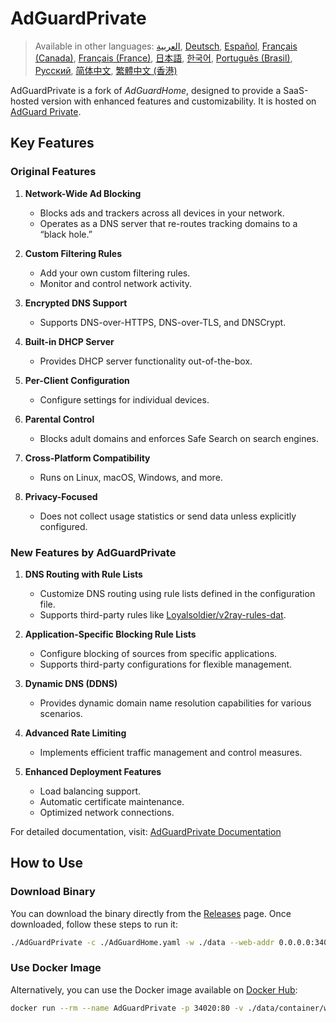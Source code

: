# AdGuardPrivate

> Available in other languages: [العربية](./readmes/readme.ar-sa.md), [Deutsch](./readmes/readme.de-de.md), [Español](./readmes/readme.es-es.md), [Français (Canada)](./readmes/readme.fr-ca.md), [Français (France)](./readmes/readme.fr-fr.md), [日本語](./readmes/readme.ja-jp.md), [한국어](./readmes/readme.ko-kr.md), [Português (Brasil)](./readmes/readme.pt-br.md), [Русский](./readmes/readme.ru-ru.md), [简体中文](./readmes/readme.zh-cn.md), [繁體中文 (香港)](./readmes/readme.zh-hk.md)

AdGuardPrivate is a fork of _AdGuardHome_, designed to provide a SaaS-hosted version with enhanced features and customizability. It is hosted on [AdGuard Private](https://adguardprivate.com).

## Key Features

### Original Features

1. **Network-Wide Ad Blocking**

   - Blocks ads and trackers across all devices in your network.
   - Operates as a DNS server that re-routes tracking domains to a “black hole.”

2. **Custom Filtering Rules**

   - Add your own custom filtering rules.
   - Monitor and control network activity.

3. **Encrypted DNS Support**

   - Supports DNS-over-HTTPS, DNS-over-TLS, and DNSCrypt.

4. **Built-in DHCP Server**

   - Provides DHCP server functionality out-of-the-box.

5. **Per-Client Configuration**

   - Configure settings for individual devices.

6. **Parental Control**

   - Blocks adult domains and enforces Safe Search on search engines.

7. **Cross-Platform Compatibility**

   - Runs on Linux, macOS, Windows, and more.

8. **Privacy-Focused**
   - Does not collect usage statistics or send data unless explicitly configured.

### New Features by AdGuardPrivate

1. **DNS Routing with Rule Lists**

   - Customize DNS routing using rule lists defined in the configuration file.
   - Supports third-party rules like [Loyalsoldier/v2ray-rules-dat](https://github.com/Loyalsoldier/v2ray-rules-dat).

2. **Application-Specific Blocking Rule Lists**

   - Configure blocking of sources from specific applications.
   - Supports third-party configurations for flexible management.

3. **Dynamic DNS (DDNS)**

   - Provides dynamic domain name resolution capabilities for various scenarios.

4. **Advanced Rate Limiting**

   - Implements efficient traffic management and control measures.

5. **Enhanced Deployment Features**
   - Load balancing support.
   - Automatic certificate maintenance.
   - Optimized network connections.

For detailed documentation, visit: [AdGuardPrivate Documentation](https://adguardprivate.com/docs/)

## How to Use

### Download Binary

You can download the binary directly from the [Releases](https://github.com/AdGuardPrivate/AdGuardPrivate/releases) page. Once downloaded, follow these steps to run it:

```bash
./AdGuardPrivate -c ./AdGuardHome.yaml -w ./data --web-addr 0.0.0.0:34020 --local-frontend --no-check-update --verbose
```

### Use Docker Image

Alternatively, you can use the Docker image available on [Docker Hub](https://hub.docker.com/r/adguardprivate/adguardprivate):

```bash
docker run --rm --name AdGuardPrivate -p 34020:80 -v ./data/container/work:/opt/adguardhome/work -v ./data/container/conf:/opt/adguardhome/conf adguardprivate/adguardprivate:latest
```
